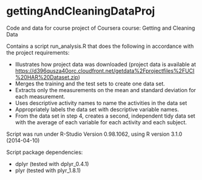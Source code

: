 # gettingAndCleaningDataProj
Code and data for course project of Coursera course: Getting and Cleaning Data

Contains a script run_analysis.R that does the following in accordance with the project requirements: 
+ Illustrates how project data was downloaded (project data is available at https://d396qusza40orc.cloudfront.net/getdata%2Fprojectfiles%2FUCI%20HAR%20Dataset.zip)
+ Merges the training and the test sets to create one data set.
+ Extracts only the measurements on the mean and standard deviation for each measurement. 
+ Uses descriptive activity names to name the activities in the data set
+ Appropriately labels the data set with descriptive variable names. 
+ From the data set in step 4, creates a second, independent tidy data set with the average of each variable for each activity and each subject.

Script was run under R-Studio Version 0.98.1062, using R version 3.1.0 (2014-04-10)

Script package dependencies:
* dplyr (tested with dplyr_0.4.1)
* plyr (tested with plyr_1.8.1)

